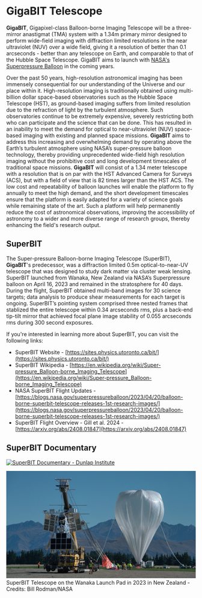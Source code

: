 # GigaBIT Telescope

**GigaBIT**, Gigapixel-class Balloon-borne Imaging Telescope will be a three-mirror anastigmat (TMA) system with a 1.34m primary mirror designed to perform wide-field imaging with diffraction limited resolutions in the near ultraviolet (NUV) over a wide field, giving it a resolution of better than 0.1 arcseconds - better than any telescope on Earth, and comparable to that of the Hubble Space Telescope. GigaBIT aims to launch with [NASA's Superpressure Balloon](https://www.nasa.gov/scientificballoons/types-of-balloons/) in the coming years.

Over the past 50 years, high-resolution astronomical imaging has been immensely consequential for our understanding of the Universe and our place within it. High-resolution imaging is traditionally obtained using multi-billion dollar space-based observatories such as the Hubble Space Telescope (HST), as ground-based imaging suffers from limited resolution due to the refraction of light by the turbulent atmosphere. Such observatories continue to be extremely expensive, severely restricting both who can participate and the science that can be done. This has resulted in an inability to meet the demand for optical to near-ultraviolet (NUV) space-based imaging with existing and planned space missions. **GigaBIT** aims to address this increasing and overwhelming demand by operating above the Earth’s turbulent atmosphere using NASA’s super-pressure balloon technology, thereby providing unprecedented wide-field high resolution imaging without the prohibitive cost and long development timescales of traditional space missions. **GigaBIT** will consist of a 1.34 meter telescope with a resolution that is on par with the HST Advanced Camera for Surveys (ACS), but with a field of view that is 82 times larger than the HST ACS. The low cost and repeatability of balloon launches will enable the platform to fly annually to meet the high demand, and the short development timescales ensure that the platform is easily adapted for a variety of science goals while remaining state of the art. Such a platform will help permanently reduce the cost of astronomical observations, improving the accessibility of astronomy to a wider and more diverse range of research groups, thereby enhancing the field's research output.

## SuperBIT
The Super-pressure Balloon-borne Imaging Telescope (SuperBIT), **GigaBIT**'s predecessor, was a diffraction limited 0.5m optical-to-near-UV telescope that was designed to study dark matter via cluster weak lensing. SuperBIT launched from Wanaka, New Zealand via NASA’s Superpressure balloon on April 16, 2023 and remained in the stratosphere for 40 days. During the flight, SuperBIT obtained multi-band images for 30 science targets; data analysis to produce shear measurements for each target is ongoing. SuperBIT’s pointing system comprised three nested frames that stablized the entire telescope within 0.34 arcseconds rms, plus a back-end tip-tilt mirror that achieved focal plane image stability of 0.055 arcseconds rms during 300 second exposures.

If you're interested in learning more about SuperBIT, you can visit the following links:
* SuperBIT Website - [https://sites.physics.utoronto.ca/bit/](https://sites.physics.utoronto.ca/bit/)
* SuperBIT Wikipedia - [https://en.wikipedia.org/wiki/Super-pressure_Balloon-borne_Imaging_Telescope](https://en.wikipedia.org/wiki/Super-pressure_Balloon-borne_Imaging_Telescope)
* NASA SuperBIT Flight Updates - [https://blogs.nasa.gov/superpressureballoon/2023/04/20/balloon-borne-superbit-telescope-releases-1st-research-images/](https://blogs.nasa.gov/superpressureballoon/2023/04/20/balloon-borne-superbit-telescope-releases-1st-research-images/)
* SuperBIT Flight Overview - Gill et al. 2024 - [https://arxiv.org/abs/2408.01847](https://arxiv.org/abs/2408.01847)
  

## SuperBIT Documentary
[![SuperBIT Documentary - Dunlap Institute](http://img.youtube.com/vi/sZXtyfdjbpY/0.jpg)](http://www.youtube.com/watch?v=sZXtyfdjbpY "Building the SuperBIT Telescope: Floating to the Edge of Space with NASA in Search of Dark Matter")

![SuperBIT Telescope on the Wanaka Launch Pad in 2023 in New Zealand - Credits: Bill Rodman/NASA](https://github.com/gigabit-telescope/.github/blob/main/media/superbit_launch_2023.png)
SuperBIT Telescope on the Wanaka Launch Pad in 2023 in New Zealand - Credits: Bill Rodman/NASA

